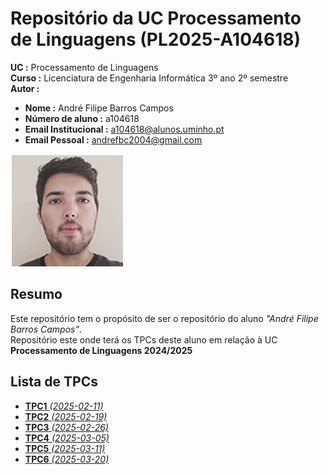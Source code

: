 # Repositório da UC Processamento de Linguagens (PL2025-A104618)

 **UC :** Processamento de Linguagens  
 **Curso :** Licenciatura de Engenharia Informática 3º ano 2º semestre  
 **Autor :**  
 - **Nome :** André Filipe Barros Campos  
 - **Número de aluno :** a104618  
 - **Email Institucional :** a104618@alunos.uminho.pt  
 - **Email Pessoal :** andrefbc2004@gmail.com  
 
 ![Imagem](image.png)

## Resumo

 Este repositório tem o propósito de ser o repositório do aluno _"André Filipe Barros Campos"_.  
 Repositório este onde terá os TPCs deste aluno em relação à UC **Processamento de Linguagens 2024/2025**

## Lista de TPCs

- [**TPC1** _(2025-02-11)_](TPC1/)
- [**TPC2** _(2025-02-19)_](TPC2/)
- [**TPC3** _(2025-02-26)_](TPC3/)
- [**TPC4** _(2025-03-05)_](TPC4/)
- [**TPC5** _(2025-03-11)_](TPC5/)
- [**TPC6** _(2025-03-20)_](TPC6/)

